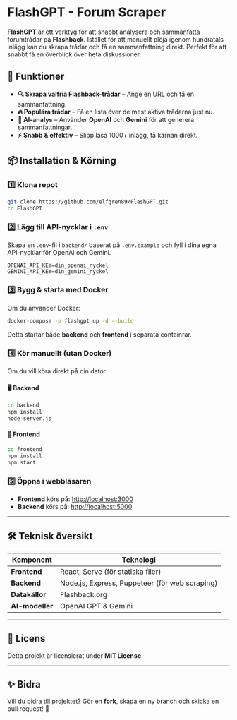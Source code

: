 # FlashGPT - Forum Scraper

**FlashGPT** är ett verktyg för att snabbt analysera och sammanfatta forumtrådar på **Flashback**. Istället för att manuellt plöja igenom hundratals inlägg kan du skrapa trådar och få en sammanfattning direkt. Perfekt för att snabbt få en överblick över heta diskussioner.

## 🚀 Funktioner

- **🔍 Skrapa valfria Flashback-trådar** – Ange en URL och få en sammanfattning.
- **🔥 Populära trådar** – Få en lista över de mest aktiva trådarna just nu.
- **🤖 AI-analys** – Använder **OpenAI** och **Gemini** för att generera sammanfattningar.
- **⚡ Snabb & effektiv** – Slipp läsa 1000+ inlägg, få kärnan direkt.

## 📦 Installation & Körning

### 1️⃣ Klona repot
```sh
git clone https://github.com/elfgren89/FlashGPT.git
cd FlashGPT
```

### 2️⃣ Lägg till API-nycklar i `.env`
Skapa en `.env`-fil i `backend/` baserat på `.env.example` och fyll i dina egna API-nycklar för OpenAI och Gemini.

```env
OPENAI_API_KEY=din_openai_nyckel
GEMINI_API_KEY=din_gemini_nyckel
```

### 3️⃣ Bygg & starta med Docker
Om du använder Docker:
```sh
docker-compose -p flashgpt up -d --build
```
Detta startar både **backend** och **frontend** i separata containrar.

### 4️⃣ Kör manuellt (utan Docker)
Om du vill köra direkt på din dator:

#### 🖥️ Backend
```sh
cd backend
npm install
node server.js
```

#### 🎨 Frontend
```sh
cd frontend
npm install
npm start
```

### 5️⃣ Öppna i webbläsaren
- **Frontend** körs på: [http://localhost:3000](http://localhost:3000)
- **Backend** körs på: [http://localhost:5000](http://localhost:5000)

---

## 🛠️ Teknisk översikt

| Komponent   | Teknologi |
|-------------|----------|
| **Frontend**  | React, Serve (för statiska filer) |
| **Backend**   | Node.js, Express, Puppeteer (för web scraping) |
| **Datakällor** | Flashback.org |
| **AI-modeller** | OpenAI GPT & Gemini |

---

## 📄 Licens
Detta projekt är licensierat under **MIT License**.

---

## ✨ Bidra
Vill du bidra till projektet? Gör en **fork**, skapa en ny branch och skicka en pull request! 🚀
